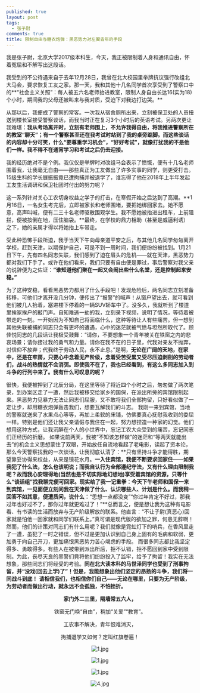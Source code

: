 ```yaml
---
published: true
layout: post
tags:
  - 张子尉
comments: true
title: 限制自由与糖衣炮弹：黑恶势力对左翼青年的手段
---
```

我是张子尉，北京大学2017级本科生，今天，我正被限制着人身和通讯自由，怀着冤屈和不解写出这段话。

我受到的不公待遇来自于去年12月28日，我曾在北大校园里举牌抗议强行改组北大马会，要求恢复工友之家。那一天，我和其他十几名同学首次享受到了警察口中的**“社会主义关照”：每人被五六名老师抬进教室，限制人身自由长达16(实为18)个小时，期间我的父母还被叫来与我对质，受迫下对我边打边哭。**

从那以后，我便成了警察的常客。一次我从宿舍厕所出来，立刻被保卫处的人员扭送到楼长室接受警察谈话，而我当时正在复习3个小时后的英语考试。另两次更让我难堪：**我从考场离开时，立刻有老师围上，不允许我得自由，将我推进警察所在的教室“聊天”；有一个警察甚至还在我考试时站到了我的桌旁踮脚。而这些谈话的内容却十分可笑，什么“要尊重学习机会”，“好好考试”，就像打扰我的不是他们一样。我不得不在通宵学习和考试之后仍去迎接。**

我的经历绝对不是个例。我仅仅是举牌时对改组马会表示了愤慨，便有十几名老师围着我，让我毫无自由——那些真正为工友做出了许多实事的同学，则更受打击。15级生科的学长展振振竟已遭拘捕并被退学了，谁忘得了他在2018年上半年发起工友生活调研和保卫社团时付出的努力呢？

这一系列针对关心工农切身权益之学子的打击，在寒假开始之后达到了高潮。**1月16日，一名女生考完后，立即被家长和老师围堵，要把她绑回家去。她不愿意，高声叫喊，便有二三十名老师驱散围观学生。我不愿她被抬进出租车，上前阻拦，便被按倒在地，压住脑袋。**最终，在学校的鼎力相助（甚至是威逼利诱）之下，她的亲属才得以将她抬上车带走。

受此种恐怖手段所迫，我于当天下午向母亲道平安之后，与其他几名同学匆匆离开学校，赶到天津，以期保护自己，可是不到一周时间，我们便纷纷被找到。1月21日下午，先有四名同志失联，我们感到了迫在眉头的危机——就在天津，黑恶势力都对我们下手了。或许在他们看来，我们只要有自由便是罪过，事后警察对我父亲的说辞便为之佐证：**“谁知道他们聚在一起又会闹出些什么名堂，还是控制起来安稳。”**

为了这种安稳，看看黑恶势力都用了什么手段吧！发现危险后，两名同志立刻准备转移，可他们才离开没几分钟，便传出了“报警”的喊声！从窗户望出去，就可看到他们被几人抬着，塞进楼下停着的一辆SUV轿车中了。没多久，我就听到了楼道里挨家挨户的敲门声。自知难逃一劫的我，立刻录下视频，说明了情况，等待着被带走的一刻。一开始因为不知自己将面临什么，这种等待让人有些痛苦。但一想到其他失联被捕的同志只会有更坏的遭遇，心中的迷茫就被气愤与坦然所取代了。顾佳悦同志的几段话让我极受鼓舞：“请你，不要想象一个青年被关在铁窗之内的悲哀场景；请你接过我的勇气和力量。请你在我不在的日子里，代我对亲友不抛弃，对信仰不放弃；代我终于劳动人民，永不止息。”是啊，**无论在广阔的天地，在家中，还是在牢房，只要心中念着无产阶级，念着受苦受累又受尽压迫剥削的劳动者们，战斗的热情就不会消弭。即使我不在了，我也已经看到，有这么多同志加入到斗争的行列中来了。我有什么可叹息的呢？**

很快，我便被押到了北辰分局，在这里等待了将近四个小时之后，匆匆做了两次笔录，到办案区走了一遭，然后我被移交给家乡的国保，在派出所旁的宾馆限制起来。黑恶势力见暴力无法让同志们屈服，又不敢将我们全部拘留，只好看似做了一定让步，却用糖衣炮弹轰击我们，想要瓦解我们的斗志。
我刚一来到宾馆，当地的警察就送来了水果点心等等，再加上柔软的床铺，仿佛要真心抚慰我收到的委屈一样。特别是他们还让我父亲请假与我住在一起，努力想捏造一种家的幻觉。他们想用这种方式，让我沉醉在个人的小世界中，忘记工农大众受到的痛苦，忘记同志们正经历的折磨。
如果说前两天，我被“不知该怎样做”的迷茫和“等两天就能出去”的机会主义思想蒙住了双眼，开始放任自流地看起了老电影，读起了资本论，那么今天警察找我的一次谈话，让我彻底认清了：**只有坚持斗争才能得胜，期望靠妥协得来权益，从来是镜花水月。**一入住宾馆，我便不断要求回家住——如果我犯了什么法，怎么也该明说；而我自认行为全部遵纪守法，又有什么理由限制我呢？故而我心安理得地(当然也是不切实际地幻想地)享受着宾馆的资源，只等什么“谈话组”找我聊完便可回家。现实给了我一记重拳：今天下午老师和国保一来到宾馆，一见面便立刻问我在天津做了什么、认识哪些人、计划是什么。而我稍一回答不如其意，便遭质问，说什么：**“思想一点都没变”“你过年肯定不好过，那我过年也好过不了，那你过年就更难过了！”**总而言之，便是想让我为这种有电影看、有书读的生活而放弃与无产阶级解放的联系。他直言：“不让子尉(真恶心)回家就是怕他一回家就和同学们联系上。”真可谓是现代版的欲加之罪，何患无辞啊！
然而，他们的计策对同志们有什么用呢？我们就像是霓虹灯下的哨兵，在香风里走了一遭，虽犯了一时之错误，但不过是更加认识到自己身上固有的毛病和软弱，更加勇于向自己开刀，更加痛恨黑恶势力苦心竭虑的手段。
而很多同志都比我坚定得多、勇敢得多。有些人在被带到派出所后，拒不认错，拒不愿回到家中受到限制。为此，丧尽天良的黑警们竟将他们纷纷投入了监牢，给予了拘留！我实在无法想象，那些同志们将经受的考验。**同在北大读本科的马世泽同学也受到了刑事拘留，并“没戏(回去上学)了”！但是，我能想象出他们坚定的昂扬的斗争，我们将一同战斗到底！**
**请相信我们，也相信你们自己——无论在哪里，只要为无产阶级，为劳动者而做出行动，就永远不会孤独，不怕挫折。**

**<p align="center">家门外二三里，隔墙常五六人，</p>**
<p align="center">铁窗无门唤“自由”，稍加“关爱”“教育”。</p>
<p align="center">工农事不解决，青年恨难消灭，</p>
<p align="center">拘捕退学又如何？定叫红旗卷遍！</p>

<p align="center"><img src="https://i.loli.net/2019/01/27/5c4d5240043e3.png" alt="1.jpg" title="1.jpg" /></p>
<p align="center"><img src="https://i.loli.net/2019/01/27/5c4d542c2bcc2.png" alt="1.jpg" title="1.jpg" /></p>
<p align="center"><img src="https://i.loli.net/2019/01/27/5c4d542573fee.png" alt="1.jpg" title="1.jpg" /></p>
<p align="center"><img src="https://i.loli.net/2019/01/27/5c4d53eb56229.png" alt="4.jpg" title="4.jpg" /></p>
